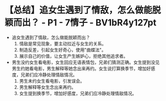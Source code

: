 # 【总结】追女生遇到了情敌，怎么做能脱颖而出？ - P1 - 7情子 - BV1bR4y127pt

-   追女生遇到了情敌，怎么做能脱颖而出？
    1.  情敌是常见现象，要主动拉近与女生的关系。
    2.  制造反差，引起女生好奇心，使用"曲蝶法"。
    3.  展示自己的价值，让女生产生嫉妒心，拒绝其他追求者。
-   男生没约女生看电影，女生回应无语表情包，兄弟们猜测正确。女生提到没见男生约她看电影，男生解释等她念出来再约。女生说打算换季节，增加好感度，兄弟们应冷静处理情敌情况。
    1.  男生未约女生看电影，引发误会。
    2.  男生解释等女生念出来再约。
    3.  女生提到换季节，增加好感度，兄弟们应冷静处理情敌情况。